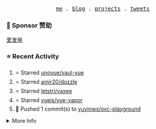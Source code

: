 <p align="center">
  <samp>
    <a href="https://yuy1n.io">me</a> .
    <a href="https://yuy1n.io/blog">blog</a> .
    <a href="https://yuy1n.io/projects">projects</a> .
    <a href="https://twitter.com/yuyinws">tweets</a>
  </samp>
</p>

### 💖 Sponsor 赞助

[爱发电](https://afdian.com/a/yuyinws)

### ⭐️ Recent Activity
<!--RECENT_ACTIVITY:start-->
1. ⭐️ Starred [unovue/vaul-vue](https://github.com/unovue/vaul-vue)<br>
2. ⭐️ Starred [amir20/dozzle](https://github.com/amir20/dozzle)<br>
3. ⭐️ Starred [letstri/vaxee](https://github.com/letstri/vaxee)<br>
4. ⭐️ Starred [vuejs/vue-vapor](https://github.com/vuejs/vue-vapor)<br>
5. 💪 Pushed 1 commit(s) to [yuyinws/oxc-playground](https://github.com/yuyinws/oxc-playground)<br>
<!--RECENT_ACTIVITY:end-->

<details>
  <summary>
  More Info
  </summary>

[![wakatime](https://wakatime.com/badge/user/51143705-a99d-4e70-b101-fd9e1cb44e71.svg)](https://wakatime.com/@51143705-a99d-4e70-b101-fd9e1cb44e71)

<img src="https://cdn.jsdelivr.net/gh/yuyinws/yuyinws/gitmand.svg" />
<br />
<img src="https://card.yuy1n.io/card/76561198340841543/dark,bg-game-1850570" />
<br />
<img src="https://cdn.jsdelivr.net/gh/yuyinws/yuyinws/github-metrics.svg" />
</details>
